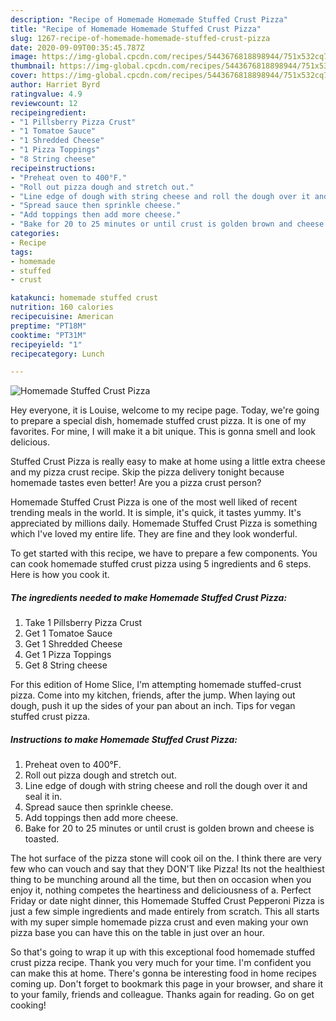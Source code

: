 ```yaml
---
description: "Recipe of Homemade Homemade Stuffed Crust Pizza"
title: "Recipe of Homemade Homemade Stuffed Crust Pizza"
slug: 1267-recipe-of-homemade-homemade-stuffed-crust-pizza
date: 2020-09-09T00:35:45.787Z
image: https://img-global.cpcdn.com/recipes/5443676818898944/751x532cq70/homemade-stuffed-crust-pizza-recipe-main-photo.jpg
thumbnail: https://img-global.cpcdn.com/recipes/5443676818898944/751x532cq70/homemade-stuffed-crust-pizza-recipe-main-photo.jpg
cover: https://img-global.cpcdn.com/recipes/5443676818898944/751x532cq70/homemade-stuffed-crust-pizza-recipe-main-photo.jpg
author: Harriet Byrd
ratingvalue: 4.9
reviewcount: 12
recipeingredient:
- "1 Pillsberry Pizza Crust"
- "1 Tomatoe Sauce"
- "1 Shredded Cheese"
- "1 Pizza Toppings"
- "8 String cheese"
recipeinstructions:
- "Preheat oven to 400°F."
- "Roll out pizza dough and stretch out."
- "Line edge of dough with string cheese and roll the dough over it and seal it in."
- "Spread sauce then sprinkle cheese."
- "Add toppings then add more cheese."
- "Bake for 20 to 25 minutes or until crust is golden brown and cheese is toasted."
categories:
- Recipe
tags:
- homemade
- stuffed
- crust

katakunci: homemade stuffed crust 
nutrition: 160 calories
recipecuisine: American
preptime: "PT18M"
cooktime: "PT31M"
recipeyield: "1"
recipecategory: Lunch

---
```



![Homemade Stuffed Crust Pizza](https://img-global.cpcdn.com/recipes/5443676818898944/751x532cq70/homemade-stuffed-crust-pizza-recipe-main-photo.jpg)

Hey everyone, it is Louise, welcome to my recipe page. Today, we're going to prepare a special dish, homemade stuffed crust pizza. It is one of my favorites. For mine, I will make it a bit unique. This is gonna smell and look delicious.

Stuffed Crust Pizza is really easy to make at home using a little extra cheese and my pizza crust recipe. Skip the pizza delivery tonight because homemade tastes even better! Are you a pizza crust person?

Homemade Stuffed Crust Pizza is one of the most well liked of recent trending meals in the world. It is simple, it's quick, it tastes yummy. It's appreciated by millions daily. Homemade Stuffed Crust Pizza is something which I've loved my entire life. They are fine and they look wonderful.


To get started with this recipe, we have to prepare a few components. You can cook homemade stuffed crust pizza using 5 ingredients and 6 steps. Here is how you cook it.

<!--inarticleads1-->

##### The ingredients needed to make Homemade Stuffed Crust Pizza:

1. Take 1 Pillsberry Pizza Crust
1. Get 1 Tomatoe Sauce
1. Get 1 Shredded Cheese
1. Get 1 Pizza Toppings
1. Get 8 String cheese


For this edition of Home Slice, I&#39;m attempting homemade stuffed-crust pizza. Come into my kitchen, friends, after the jump. When laying out dough, push it up the sides of your pan about an inch. Tips for vegan stuffed crust pizza. 

<!--inarticleads2-->

##### Instructions to make Homemade Stuffed Crust Pizza:

1. Preheat oven to 400°F.
1. Roll out pizza dough and stretch out.
1. Line edge of dough with string cheese and roll the dough over it and seal it in.
1. Spread sauce then sprinkle cheese.
1. Add toppings then add more cheese.
1. Bake for 20 to 25 minutes or until crust is golden brown and cheese is toasted.


The hot surface of the pizza stone will cook oil on the. I think there are very few who can vouch and say that they DON&#39;T like Pizza! Its not the healthiest thing to be munching around all the time, but then on occasion when you enjoy it, nothing competes the heartiness and deliciousness of a. Perfect Friday or date night dinner, this Homemade Stuffed Crust Pepperoni Pizza is just a few simple ingredients and made entirely from scratch. This all starts with my super simple homemade pizza crust and even making your own pizza base you can have this on the table in just over an hour. 

So that's going to wrap it up with this exceptional food homemade stuffed crust pizza recipe. Thank you very much for your time. I'm confident you can make this at home. There's gonna be interesting food in home recipes coming up. Don't forget to bookmark this page in your browser, and share it to your family, friends and colleague. Thanks again for reading. Go on get cooking!
